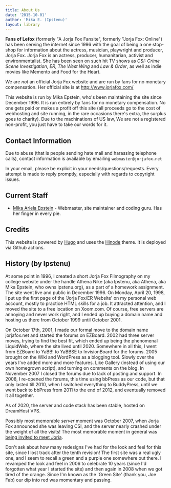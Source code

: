 ```yaml
---
title: About Us
date: '2015-10-01'
author: 'Mika E. (Ipstenu)'
layout: library
---
```


**Fans of Lefox** (formerly "A Jorja Fox Fansite", formerly "Jorja Fox: Online") has been serving the internet since 1996 with the goal of being a one stop-shop for information about the actress, musician, playwright and producer, Jorja Fox. Jorja Fox is an actress, producer, humanitarian, activist and environmentalist. She has been seen on such hit TV shows as _CSI: Crime Scene Investigation_, _ER_, _The West Wing_ and _Law &amp; Order_, as well as indie movies like Memento and Food for the Heart.

We are _not_ an official Jorja Fox website and are run by fans for no monetary compensation. Her official site is at http://www.jorjafox.com/

This website is run by Mika Epstein, who's been maintaining the site since December 1996. It is run entirely by fans for no monetary compensation. No one gets paid or makes a profit off this site (all proceeds go to the cost of webhosting and site running, in the rare occasions there's extra, the surplus goes to charity). Due to the machinations of US law, We are not a registered non-profit, you just have to take our words for it.

## Contact Information

Due to abuse (that is people sending hate mail and harassing telephone calls), contact information is available by emailing `webmaster@jorjafox.net`

In your email, please be explicit in your needs/questions/requests. Every attempt is made to reply promptly, especially with regards to copyright issues.

## Current Staff

* [Mika Ariela Epstein](http://ipstenu.org/) - Webmaster, site maintainer and coding guru. Has her finger in every pie.

## Credits

This website is powered by [Hugo](https://gohugo.io) and uses the [Hinode](https://gethinode.com) theme. It is deployed via Github actions.

## History (by Ipstenu)

At some point in 1996, I created a short Jorja Fox Filmography on my college website under the handle Athena Nike (aka Ipstenu, aka Athena, aka Mika Epstein, who owns ipstenu.org), as a part of a homework assignment. The site went live and public in December 1996. On Monday, April 20, 1998, I put up the first page of the 'Jorja Fox/ER Website' on my personal web account, mostly to practice HTML skills for a job. It attracted attention, and I moved the site to a free location on Xoom.com. Of course, free servers are annoying and never work right, and I ended up buying a domain name and hosting us there from October 1999 until October 2001.

On October 17th, 2001, I made our formal move to the domain name jorjafox.net and started the forums on EZBoard. 2002 had three server moves, trying to find the best fit, which ended up being the phenomenal LiquidWeb, where the site lived until 2020. Somewhere in all this, I went from EZBoard to YaBB! to YaBBSE to InvisionBoard for the forums. 2005 brought on the Wiki and WordPress as a blogging tool. Slowly over the years I've added more and more features. Like Gallery (instead of using our own homegrown script), and turning on comments on the blog. In November 2007 I closed the forums due to lack of posting and support. In 2008, I re-opened the forums, this time using bbPress as our code, but that only lasted till 2010, when I switched everything to BuddyPress, until we went back to bbPress from 2011 to the end of 2012, and eventually removed it all together.

As of 2020, the server and code stack has been stable, hosted on DreamHost VPS.

Possibly most memorable _server_ moment was October 2007, when Jorja Fox announced she was leaving CSI, and the server nearly crashed under the weight of all the visits! The most memorable moment in general was [being invited to meet Jorja](https://jorjafox.net/blog/2010/02-08-jorja-jfo/).

Don't ask about how many redesigns I've had for the look and feel for this site, since I lost track after the tenth revision! The first site was a real ugly one, and I seem to recall a green and a purple one somewhere out there. I revamped the look and feel in 2006 to celebrate 10 years (since I'd forgotten what year I started the site) and then again in 2008 when we got tired of the orange. Since I'm known as the 'Green Site' (thank you, Joe Fab) our dip into red was momentary and passing.
